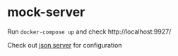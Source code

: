 # mock-server

Run `docker-compose up` and check http://localhost:9927/

Check out [json server](https://github.com/typicode/json-server) for configuration

